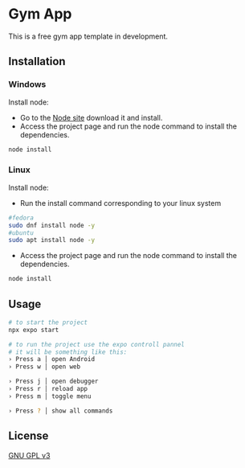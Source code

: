 # Gym App

This is a free gym app template in development.

## Installation

### Windows

Install node:
- Go to the [Node site](https://nodejs.org/en/download) download it and install.
- Access the project page and run the node command to install the dependencies.
```bash
node install
```

### Linux

Install node:
- Run the install command corresponding to your linux system
```bash
#fedora
sudo dnf install node -y
#ubuntu
sudo apt install node -y
```
- Access the project page and run the node command to install the dependencies.
```bash
node install
```

## Usage

```bash
# to start the project
npx expo start

# to run the project use the expo controll pannel
# it will be something like this:
› Press a │ open Android
› Press w │ open web

› Press j │ open debugger
› Press r │ reload app
› Press m │ toggle menu

› Press ? │ show all commands
```

## License

[GNU GPL v3](https://choosealicense.com/licenses/gpl-3.0/)